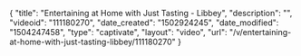 {
    "title": "Entertaining at Home with Just Tasting - Libbey",
    "description": "",
    "videoid": "111180270",
    "date_created": "1502924245",
    "date_modified": "1504247458",
    "type": "captivate",
    "layout": "video",
    "url": "\/v\/entertaining-at-home-with-just-tasting-libbey\/111180270"
}